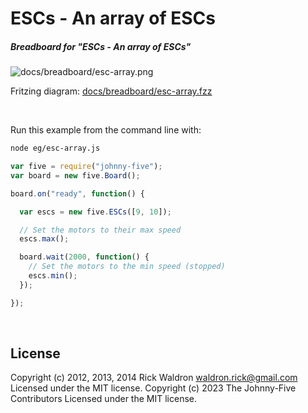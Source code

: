 <!--remove-start-->

# ESCs - An array of ESCs

<!--remove-end-->






##### Breadboard for "ESCs - An array of ESCs"



![docs/breadboard/esc-array.png](breadboard/esc-array.png)<br>

Fritzing diagram: [docs/breadboard/esc-array.fzz](breadboard/esc-array.fzz)

&nbsp;




Run this example from the command line with:
```bash
node eg/esc-array.js
```


```javascript
var five = require("johnny-five");
var board = new five.Board();

board.on("ready", function() {

  var escs = new five.ESCs([9, 10]);

  // Set the motors to their max speed
  escs.max();

  board.wait(2000, function() {
    // Set the motors to the min speed (stopped)
    escs.min();
  });

});

```








&nbsp;

<!--remove-start-->

## License
Copyright (c) 2012, 2013, 2014 Rick Waldron <waldron.rick@gmail.com>
Licensed under the MIT license.
Copyright (c) 2023 The Johnny-Five Contributors
Licensed under the MIT license.

<!--remove-end-->
